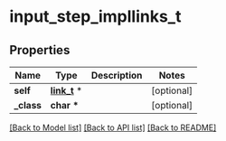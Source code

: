 # input_step_impllinks_t

## Properties
Name | Type | Description | Notes
------------ | ------------- | ------------- | -------------
**self** | [**link_t**](link.md) \* |  | [optional] 
**_class** | **char \*** |  | [optional] 

[[Back to Model list]](../README.md#documentation-for-models) [[Back to API list]](../README.md#documentation-for-api-endpoints) [[Back to README]](../README.md)


